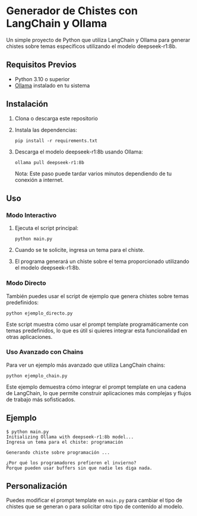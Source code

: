 # Generador de Chistes con LangChain y Ollama

Un simple proyecto de Python que utiliza LangChain y Ollama para generar chistes sobre temas específicos utilizando el modelo deepseek-r1:8b.

## Requisitos Previos

- Python 3.10 o superior
- [Ollama](https://ollama.ai/) instalado en tu sistema

## Instalación

1. Clona o descarga este repositorio

2. Instala las dependencias:
   ```
   pip install -r requirements.txt
   ```

3. Descarga el modelo deepseek-r1:8b usando Ollama:
   ```
   ollama pull deepseek-r1:8b
   ```
   Nota: Este paso puede tardar varios minutos dependiendo de tu conexión a internet.

## Uso

### Modo Interactivo

1. Ejecuta el script principal:
   ```
   python main.py
   ```

2. Cuando se te solicite, ingresa un tema para el chiste.

3. El programa generará un chiste sobre el tema proporcionado utilizando el modelo deepseek-r1:8b.

### Modo Directo

También puedes usar el script de ejemplo que genera chistes sobre temas predefinidos:

```
python ejemplo_directo.py
```

Este script muestra cómo usar el prompt template programáticamente con temas predefinidos, lo que es útil si quieres integrar esta funcionalidad en otras aplicaciones.

### Uso Avanzado con Chains

Para ver un ejemplo más avanzado que utiliza LangChain chains:

```
python ejemplo_chain.py
```

Este ejemplo demuestra cómo integrar el prompt template en una cadena de LangChain, lo que permite construir aplicaciones más complejas y flujos de trabajo más sofisticados.

## Ejemplo

```
$ python main.py
Initializing Ollama with deepseek-r1:8b model...
Ingresa un tema para el chiste: programación

Generando chiste sobre programación ...

¿Por qué los programadores prefieren el invierno? 
Porque pueden usar buffers sin que nadie les diga nada.
```

## Personalización

Puedes modificar el prompt template en `main.py` para cambiar el tipo de chistes que se generan o para solicitar otro tipo de contenido al modelo.
